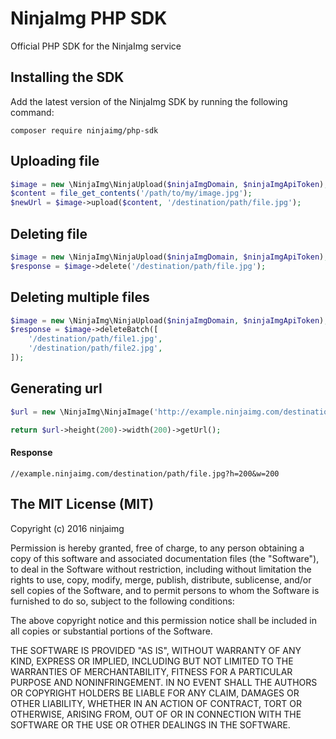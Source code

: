 # NinjaImg PHP SDK
Official PHP SDK for the NinjaImg service

## Installing the SDK

Add the latest version of the NinjaImg SDK by running the following command:

```composer require ninjaimg/php-sdk```

## Uploading file

```php
$image = new \NinjaImg\NinjaUpload($ninjaImgDomain, $ninjaImgApiToken);
$content = file_get_contents('/path/to/my/image.jpg');
$newUrl = $image->upload($content, '/destination/path/file.jpg');
```

## Deleting file

```php
$image = new \NinjaImg\NinjaUpload($ninjaImgDomain, $ninjaImgApiToken);
$response = $image->delete('/destination/path/file.jpg');
```

## Deleting multiple files

```php
$image = new \NinjaImg\NinjaUpload($ninjaImgDomain, $ninjaImgApiToken);
$response = $image->deleteBatch([
    '/destination/path/file1.jpg',
    '/destination/path/file2.jpg',
]);
```

## Generating url

```php
$url = new \NinjaImg\NinjaImage('http://example.ninjaimg.com/destination/path/file.jpg');

return $url->height(200)->width(200)->getUrl();
```

#### Response

```
//example.ninjaimg.com/destination/path/file.jpg?h=200&w=200
```

## The MIT License (MIT)

Copyright (c) 2016 ninjaimg

Permission is hereby granted, free of charge, to any person obtaining a copy
of this software and associated documentation files (the "Software"), to deal
in the Software without restriction, including without limitation the rights
to use, copy, modify, merge, publish, distribute, sublicense, and/or sell
copies of the Software, and to permit persons to whom the Software is
furnished to do so, subject to the following conditions:

The above copyright notice and this permission notice shall be included in all
copies or substantial portions of the Software.

THE SOFTWARE IS PROVIDED "AS IS", WITHOUT WARRANTY OF ANY KIND, EXPRESS OR
IMPLIED, INCLUDING BUT NOT LIMITED TO THE WARRANTIES OF MERCHANTABILITY,
FITNESS FOR A PARTICULAR PURPOSE AND NONINFRINGEMENT. IN NO EVENT SHALL THE
AUTHORS OR COPYRIGHT HOLDERS BE LIABLE FOR ANY CLAIM, DAMAGES OR OTHER
LIABILITY, WHETHER IN AN ACTION OF CONTRACT, TORT OR OTHERWISE, ARISING FROM,
OUT OF OR IN CONNECTION WITH THE SOFTWARE OR THE USE OR OTHER DEALINGS IN THE
SOFTWARE.
